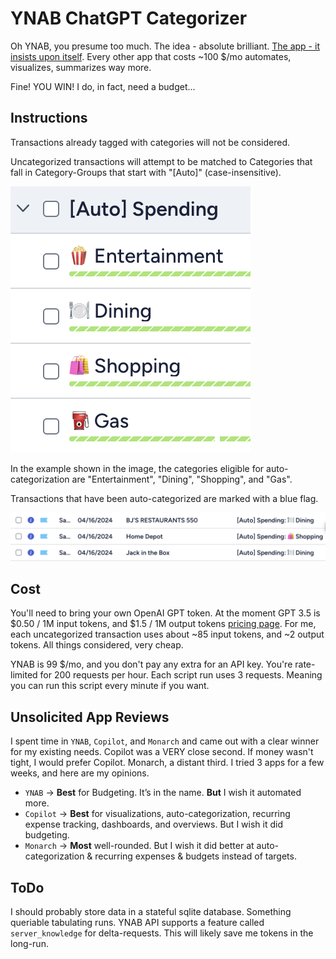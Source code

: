 # YNAB ChatGPT Categorizer
Oh YNAB, you presume too much. The idea - absolute brilliant. [The app - it insists upon itself](https://youtu.be/mYAi5aI_NPc?si=HaQmCC_toGnjEQr6&t=21). Every other app that costs ~100 $/mo automates, visualizes, summarizes way more. 

Fine! YOU WIN! I do, in fact, need a budget... 


## Instructions
Transactions already tagged with categories will not be considered.

Uncategorized transactions will attempt to be matched to Categories that fall in Category-Groups that start with "[Auto]" (case-insensitive).

![category groups that start with auto image](./docs/ynab-categories.png)

In the example shown in the image, the categories eligible for auto-categorization are "Entertainment", "Dining", "Shopping", and "Gas".

Transactions that have been auto-categorized are marked with a blue flag.

![marked with a blue flag image](./docs/ynab-flag.png)

## Cost
You'll need to bring your own OpenAI GPT token. At the moment GPT 3.5 is $0.50 / 1M input tokens, and $1.5 / 1M output tokens [pricing page](https://openai.com/pricing). For me, each uncategorized transaction uses about ~85 input tokens, and ~2 output tokens. All things considered, very cheap.

YNAB is 99 $/mo, and you don't pay any extra for an API key. You're rate-limited for 200 requests per hour. Each script run uses 3 requests. Meaning you can run this script every minute if you want.


## Unsolicited App Reviews
I spent time in `YNAB`, `Copilot`, and `Monarch` and came out with a clear winner for my existing needs. Copilot was a VERY close second. If money wasn't tight, I would prefer Copilot. Monarch, a distant third. 
I tried 3 apps for a few weeks, and here are my opinions.
* `YNAB` -> **Best** for Budgeting. It’s in the name. **But** I wish it automated more.
* `Copilot` -> **Best** for visualizations, auto-categorization, recurring expense tracking, dashboards, and overviews. But I wish it did budgeting.
* `Monarch` -> **Most** well-rounded. But I wish it did better at auto-categorization & recurring expenses & budgets instead of targets.

## ToDo
I should probably store data in a stateful sqlite database. Something queriable tabulating runs. YNAB API supports a feature called `server_knowledge` for delta-requests. This will likely save me tokens in the long-run.